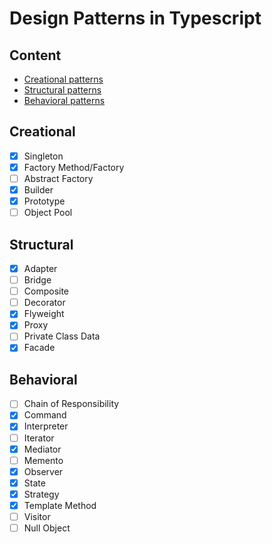 # Design Patterns in Typescript

## Content

- [Creational patterns](#creational) 
- [Structural patterns](#structural)
- [Behavioral patterns](#behavioral) 

## Creational

- [x] Singleton
- [x] Factory Method/Factory
- [ ] Abstract Factory
- [x] Builder
- [x] Prototype
- [ ] Object Pool

## Structural

- [x] Adapter
- [ ] Bridge
- [ ] Composite
- [ ] Decorator
- [x] Flyweight
- [x] Proxy
- [ ] Private Class Data
- [x] Facade

## Behavioral

- [ ] Chain of Responsibility
- [x] Command
- [x] Interpreter
- [ ] Iterator
- [x] Mediator
- [ ] Memento
- [x] Observer
- [x] State
- [x] Strategy
- [x] Template Method
- [ ] Visitor
- [ ] Null Object
